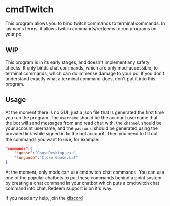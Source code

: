 # cmdTwitch
This program allows you to bind twitch commands to terminal commands. In layman's terms, it allows twitch commands/redeems to run programs on your pc.
## WIP
This program is in its early stages, and doesn't implement any safety checks. It only binds chat commands, which are only mod-accessible, to terminal commands, which can do immense damage to your pc. If you don't understand exactly what a terminal command does, don't put it into this program.
## Usage
At the moment there is no GUI, just a json file that is generated the first time you run the program. The `username` should be the account username that the bot will send messages from and read chat with, the `channel` should be your account username, and the `password` should be generated using the provided link while signed in to the bot account. Then you need to fill out the commands you want to use, for example:
```json
"commands":{
    "!goose":"GooseDesktop.exe",
    "!ungoose":"Close Goose.bat"
}
```
At the moment, only mods can use cmdtwitch chat commands. You can use one of the popular chatbots to put these commands behind a point system by creating a chat command in your chatbot which puts a cmdtwitch chat command into chat. Redeem support is on it's way.

If you need any help, join the [discord](https://discord.gg/zxDnYSvMNw)

